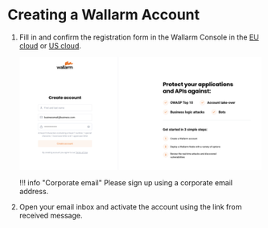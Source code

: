 # Creating a Wallarm Account

1. Fill in and confirm the registration form in the Wallarm Console in the [EU cloud](https://my.wallarm.com/signup) or [US cloud](https://us1.my.wallarm.com/signup).

    ![!Registration form](../images/signup-en.png)

    !!! info "Corporate email"
        Please sign up using a corporate email address. 
2. Open your email inbox and activate the account using the link from received message.
